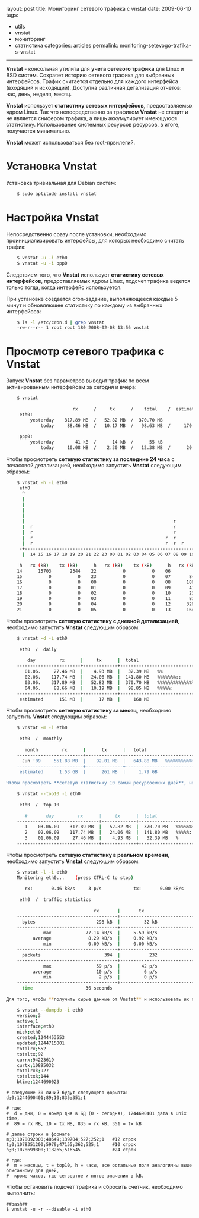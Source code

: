 layout: post
title: Мониторинг сетевого трафика с vnstat
date: 2009-06-10
tags:
- utils
-  vnstat
-  мониторинг
-  статистика
categories: articles
permalink: monitoring-setevogo-trafika-s-vnstat
---
**Vnstat** - консольная утилита для **учета сетевого трафика** для Linux и BSD систем. Сохраяет историю сетевого трафика для выбранных интерфейсов. Трафик считается отдельно для каждого интерфейса (входящий и исходящий). Доступна различная детализация отчетов: час, день, неделя, месяц.

**Vnstat** использует **статистику сетевых интерфейсов**, предоставляемых ядром Linux. Так что непосредственно за трафиком **Vnstat** не следит и не является снифером трафика, а лишь аккумулирует имеющуюся статистику. Использование системных ресурсов ресурсов, в итоге, получается минимально.

**Vnstat** может использоваться без root-првилегий.
<!-- more -->
Установка Vnstat
============
Установка тривиальная для Debian систем:

``` bash
    $ sudo aptitude install vnstat
```
Настройка Vnstat
============
Непосредственно сразу после установки, необходимо проинициализировать интерфейсы, для которых необходимо считать трафик:

``` bash
    $ vnstat -u -i eth0
    $ vnstat -u -i ppp0
```
Следствием того, что **Vnstat** использует **статистику сетевых интерфейсов**, предоставляемых ядром Linux, подсчет трафика ведется только тогда, когда интерфейс используется.

При установке создается cron-задание, выполняющееся каждые 5 минут и обновляющее статистику по каждому из выбранных интерфейсов:

``` bash
    $ ls -l /etc/cron.d | grep vnstat
    -rw-r--r-- 1 root root 180 2008-02-08 13:56 vnstat
```
Просмотр сетевого трафика с Vnstat
========================
Запуск **Vnstat** без параметров выводит трафик по всем активированным интерфейсам за сегодня и вчера:

``` bash
    $ vnstat
    
                         rx      /     tx      /    total    /  estimated
     eth0:
         yesterday    317.89 MB  /   52.82 MB  /  370.70 MB
             today     88.46 MB  /   10.17 MB  /   98.63 MB  /     170 MB
    
     ppp0:
         yesterday        41 kB  /      14 kB  /      55 kB
             today     10.08 MB  /    2.30 MB  /   12.38 MB  /      20 MB
```
Чтобы просмотреть **сетевую статистику за последние 24 часа** с почасовой детализацией, необходимо запустить **Vnstat** следующим образом:

``` bash
    $ vnstat -h -i eth0
     eth0                                                                     13:50
      ^                                                                    r
      |                                                                    r
      |                                                                    r
      |                                                                    r
      |                                                                    r
      |                                                        r           r  r
      |  r                                                     r           r  r
      |  r                                                     r           r  r
      |  r                                                  r  r        r  r  r
      |  r                                                  r  r  r     r  r  r
     -+--------------------------------------------------------------------------->
      |  14 15 16 17 18 19 20 21 22 23 00 01 02 03 04 05 06 07 08 09 10 11 12 13
    
     h   rx (kB)    tx (kB)      h   rx (kB)    tx (kB)      h   rx (kB)    tx (kB)
    14      15703       2344    22          0          0    06          0          0
    15          0          0    23          0          0    07       8450       2247
    16          0          0    00          0          0    08      18663       2935
    17          0          0    01          0          0    09       4191        766
    18          0          0    02          0          0    10       2305        337
    19          0          0    03          0          0    11       8157       1209
    20          0          0    04          0          0    12      32604       1729
    21          0          0    05          0          0    13      16418       1213
```
Чтобы просмотреть **сетевую статистику с дневной детализацией**, необходимо запустить **Vnstat** следующим образом:

``` bash
    $ vnstat -d -i eth0
    
     eth0  /  daily
    
        day         rx      |     tx      |  total
    ------------------------+-------------+----------------------------------------
       01.06.     27.46 MB  |    4.93 MB  |   32.39 MB   %%
       02.06.    117.74 MB  |   24.06 MB  |  141.80 MB   %%%%%%%::
       03.06.    317.89 MB  |   52.82 MB  |  370.70 MB   %%%%%%%%%%%%%%%%%%%%%::::
       04.06.     88.66 MB  |   10.19 MB  |   98.85 MB   %%%%%:
    ------------------------+-------------+----------------------------------------
     estimated      151 MB  |      17 MB  |     168 MB
```

Чтобы просмотреть **сетевую статистику за месяц**, необходимо запустить **Vnstat** следующим образом:

``` bash
    $ vnstat -m -i eth0
    
     eth0  /  monthly
    
       month         rx      |      tx      |   total
    -------------------------+--------------+--------------------------------------
      Jun '09     551.88 MB  |    92.01 MB  |   643.88 MB   %%%%%%%%%%%%%%%%%%%:::
    -------------------------+--------------+--------------------------------------
     estimated      1.53 GB  |      261 MB  |     1.79 GB
    
Чтобы просмотреть **сетевую статистику 10 самый ресурсоемких дней**, необходимо запустить **Vnstat** следующим образом:
```
``` bash
    $ vnstat --top10 -i eth0
    
     eth0  /  top 10
    
       #       day         rx      |     tx      |  total
    -------------------------------+-------------+---------------------------------
       1    03.06.09    317.89 MB  |   52.82 MB  |  370.70 MB   %%%%%%%%%%%%%%%:::
       2    02.06.09    117.74 MB  |   24.06 MB  |  141.80 MB   %%%%%:
       3    01.06.09     27.46 MB  |    4.93 MB  |   32.39 MB   %
    -------------------------------+-------------+---------------------------------
```

Чтобы просмотреть **сетевую статистику в реальном времени**, необходимо запустить **Vnstat** следующим образом:

``` bash
    $ vnstat -l -i eth0
    Monitoring eth0...    (press CTRL-C to stop)
    
       rx:       0.46 kB/s     3 p/s            tx:       0.00 kB/s     0 p/s^C
    
     eth0  /  traffic statistics
    
                                 rx       |       tx
    --------------------------------------+----------------------------------------
      bytes                       298 kB  |         32 kB
    --------------------------------------+----------------------------------------
              max             77.14 kB/s  |     5.59 kB/s
          average              8.29 kB/s  |     0.92 kB/s
              min              0.09 kB/s  |     0.00 kB/s
    --------------------------------------+----------------------------------------
      packets                        394  |           232
    --------------------------------------+----------------------------------------
              max                 59 p/s  |        42 p/s
          average                 10 p/s  |         6 p/s
              min                  2 p/s  |         0 p/s
    --------------------------------------+----------------------------------------
      time                    36 seconds
    
Для того, чтобы **получить сырые данные от Vnstat** и использовать их по своему усмотрению (парсить и выводить на свой лад), необходимо запустить **Vnstat** следующим образом:
```
``` bash
    $ vnstat --dumpdb -i eth0
    version;3                                                 
    active;1                                                  
    interface;eth0                                            
    nick;eth0                                                 
    created;1244453553                                        
    updated;1244715001                                        
    totalrx;552                                               
    totaltx;92                                                
    currx;94223619                                            
    curtx;10895032                                            
    totalrxk;927                                              
    totaltxk;144                                              
    btime;1244690023  
```
    # следующие 30 линий будут следующего формата:
    d;0;1244690401;89;10;835;351;1

    # где: 
    #  d = дни, 0 = номер дня в БД (0 - сегодня), 1244690401 дата в Unix time, 
    #  89 = rx MB, 10 = tx MB, 835 = rx kB, 351 = tx kB       

    # далее строки в формате
    m;0;1078092000;48649;139704;527;252;1   #12 строк
    t;0;1078351200;5979;47155;362;525;1     #10 строк
    h;0;1078699800;118265;516545            #24 строк

    # где: 
    #  m = месяцы, t = top10, h = часы, все остальные поля аналогичны выше описанному для дней, 
    #  кроме часов, где сетвертое и пятое значения в kB.

Чтобы остановить подсчет трафика и сбросить счетчик, необходимо выполнить:

    ##bash##
    $ vnstat -u -r --disable -i eth0